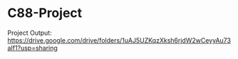 # C88-Project

Project Output: https://drive.google.com/drive/folders/1uAJ5UZKqzXksh6rjdW2wCeyyAu73aIf1?usp=sharing
